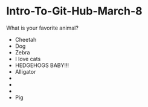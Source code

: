 # Intro-To-Git-Hub-March-8

What is your favorite animal?


- Cheetah
- Dog
- Zebra
- I love cats
- HEDGEHOGS BABY!!!
- Alligator 
- 
- 
- 
- Pig
